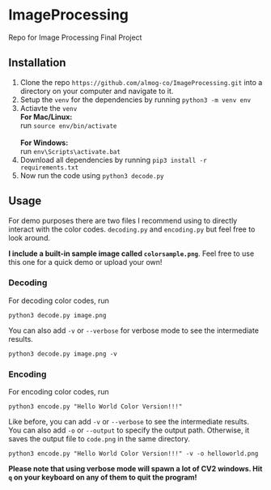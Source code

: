 # ImageProcessing
Repo for Image Processing Final Project

## Installation
1. Clone the repo `https://github.com/almog-co/ImageProcessing.git` into a directory on your computer and navigate to it.
2. Setup the `venv` for the dependencies by running `python3 -m venv env`
3. Actiavte the `venv` <br/>
   **For Mac/Linux:** <br/>
   run `source env/bin/activate` <br/> <br/>
   **For Windows:** <br/>
   run `env\Scripts\activate.bat` <br/>
 4. Download all dependencies by running `pip3 install -r requirements.txt`
 5. Now run the code using `python3 decode.py`
   
## Usage
For demo purposes there are two files I recommend using to directly interact with the color codes. `decoding.py` and `encoding.py` but feel free to look around.

**I include a built-in sample image called `colorsample.png`**. Feel free to use this one for a quick demo or upload your own!

### Decoding
For decoding color codes, run 
```
python3 decode.py image.png
```
You can also add `-v` or `--verbose` for verbose mode to see the intermediate results.
```
python3 decode.py image.png -v
```

### Encoding
For encoding color codes, run
```
python3 encode.py "Hello World Color Version!!!"  
```
Like before, you can add `-v` or `--verbose` to see the intermediate results. You can also add `-o` or `--output` to specify the output path. Otherwise, it saves the output file to `code.png` in the same directory. 
```
python3 encode.py "Hello World Color Version!!!" -v -o helloworld.png 
```

**Please note that using verbose mode will spawn a lot of CV2 windows. Hit `q` on your keyboard on any of them to quit the program!**
